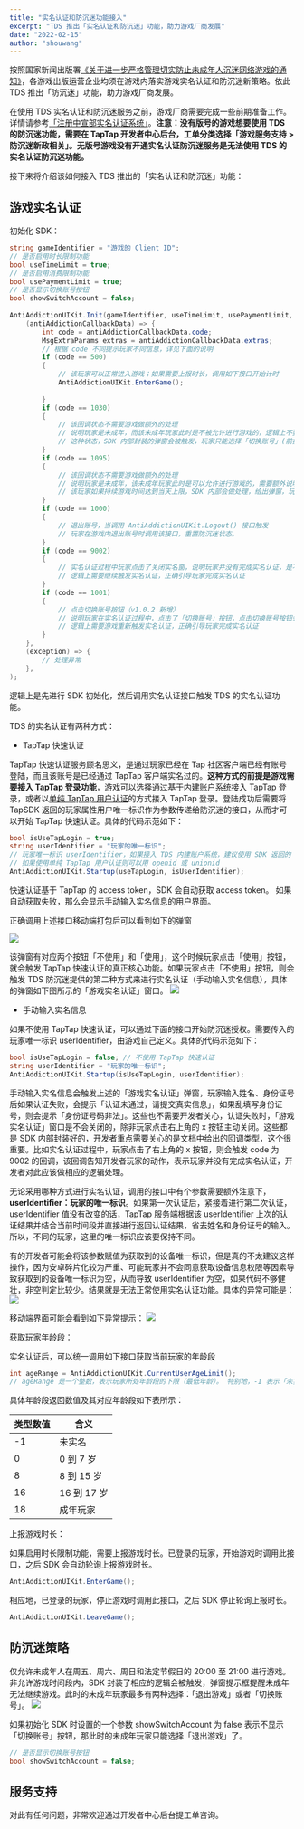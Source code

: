 ```yaml
---
title: "实名认证和防沉迷功能接入"
excerpt: "TDS 推出「实名认证和防沉迷」功能，助力游戏厂商发展"
date: "2022-02-15"
author: "shouwang"
---
```


按照国家新闻出版署[《关于进一步严格管理切实防止未成年人沉迷网络游戏的通知》](https://www.nppa.gov.cn/nppa/contents/279/98792.shtml)，各游戏出版运营企业均须在游戏内落实游戏实名认证和防沉迷新策略。依此 TDS 推出「防沉迷」功能，助力游戏厂商发展。

在使用 TDS 实名认证和防沉迷服务之前，游戏厂商需要完成一些前期准备工作。详情请参考[「注册中宣部实名认证系统」](https://developer.taptap.com/docs/sdk/anti-addiction/features/#%E6%B3%A8%E5%86%8C%E4%B8%AD%E5%AE%A3%E9%83%A8%E5%AE%9E%E5%90%8D%E8%AE%A4%E8%AF%81%E7%B3%BB%E7%BB%9F)。**注意：没有版号的游戏想要使用 TDS 的防沉迷功能，需要在 TapTap 开发者中心后台，工单分类选择「游戏服务支持 > 防沉迷新政相关」。无版号游戏没有开通实名认证防沉迷服务是无法使用 TDS 的实名认证防沉迷功能。**

接下来将介绍该如何接入 TDS 推出的「实名认证和防沉迷」功能：

## 游戏实名认证

初始化 SDK：

```csharp
string gameIdentifier = "游戏的 Client ID";
// 是否启用时长限制功能
bool useTimeLimit = true;
// 是否启用消费限制功能
bool usePaymentLimit = true;
// 是否显示切换账号按钮
bool showSwitchAccount = false;
 
AntiAddictionUIKit.Init(gameIdentifier, useTimeLimit, usePaymentLimit, showSwitchAccount,
    (antiAddictionCallbackData) => {
        int code = antiAddictionCallbackData.code;
        MsgExtraParams extras = antiAddictionCallbackData.extras;
        // 根据 code 不同提示玩家不同信息，详见下面的说明
        if (code == 500)
        {
            // 该玩家可以正常进入游戏；如果需要上报时长，调用如下接口开始计时
            AntiAddictionUIKit.EnterGame();
             
        }
        if (code == 1030)
        {
            // 该回调状态不需要游戏做额外的处理
            // 说明玩家是未成年，而该未成年玩家此时是不被允许进行游戏的，逻辑上不要进行游戏主界面的跳转，
            // 这种状态，SDK 内部封装的弹窗会被触发，玩家只能选择「切换账号」(前提是显示切换账号按钮 bool showSwitchAccount = true )或者「退出游戏」
        }
        if (code == 1095)
        {
            // 该回调状态不需要游戏做额外的处理
            // 说明玩家是未成年，该未成年玩家此时是可以允许进行游戏的，需要额外说明，这种状态开发者不需要关注，也不要做什么逻辑上的处理。
            // 该玩家如果持续游戏时间达到当天上限，SDK 内部会做处理，给出弹窗，玩家只能选择退出游戏
        }
        if (code == 1000)
        {
            // 退出账号，当调用 AntiAddictionUIKit.Logout() 接口触发
            // 玩家在游戏内退出账号时调用该接口，重置防沉迷状态。
        }
        if (code == 9002)
        {
            // 实名认证过程中玩家点击了关闭实名窗，说明玩家并没有完成实名认证，是不可以进入游戏的。
            // 逻辑上需要继续触发实名认证，正确引导玩家完成实名认证
        }
        if (code == 1001)
        {
            // 点击切换账号按钮（v1.0.2 新增）
            // 说明玩家在实名认证过程中，点击了「切换账号」按钮，点击切换账号按钮会触发该回调，同时实名认证的弹窗会被销毁，
            // 逻辑上需要游戏重新触发实名认证，正确引导玩家完成实名认证
        }
    },
    (exception) => {
        // 处理异常
    },
);
```

逻辑上是先进行 SDK 初始化，然后调用实名认证接口触发 TDS 的实名认证功能。

TDS 的实名认证有两种方式：

* TapTap 快速认证

TapTap 快速认证服务顾名思义，是通过玩家已经在 Tap 社区客户端已经有账号登陆，而且该账号是已经通过 TapTap 客户端实名过的。**这种方式的前提是游戏需要接入 [TapTap 登录](https://developer.taptap.com/docs/sdk/taptap-login/features/)功能**，游戏可以选择通过基于[内建账户系统](https://developer.taptap.com/docs/sdk/authentication/features/)接入 TapTap 登录，或者以[单纯 TapTap 用户认证](https://developer.taptap.com/docs/sdk/taptap-login/guide/tap-login/)的方式接入 TapTap 登录。登陆成功后需要将 TapSDK 返回的玩家属性用户唯一标识作为参数传递给防沉迷的接口，从而才可以开始 TapTap 快速认证。具体的代码示范如下：

```csharp
bool isUseTapLogin = true;
string userIdentifier = "玩家的唯一标识";
// 玩家唯一标识 userIdentifier，如果接入 TDS 内建账户系统，建议使用 SDK 返回的 objectId 字段；
// 如果使用单纯 TapTap 用户认证则可以用 openid 或 unionid
AntiAddictionUIKit.Startup(useTapLogin, isUserIdentifier);
```
快速认证基于 TapTap 的 access token，SDK 会自动获取 access token。 如果自动获取失败，那么会显示手动输入实名信息的用户界面。

正确调用上述接口移动端打包后可以看到如下的弹窗

![](/post-images/tap_antidiction_00.png)

该弹窗有对应两个按钮「不使用」和「使用」，这个时候玩家点击「使用」按钮，就会触发 TapTap 快速认证的真正核心功能。如果玩家点击「不使用」按钮，则会触发 TDS 防沉迷提供的第二种方式来进行实名认证（手动输入实名信息），具体的弹窗如下图所示的「游戏实名认证」窗口。
![](/post-images/tap_antidiction_01.png)

* 手动输入实名信息

如果不使用 TapTap 快速认证，可以通过下面的接口开始防沉迷授权。需要传入的玩家唯一标识 userIdentifier，由游戏自己定义。具体的代码示范如下：

```csharp
bool isUseTapLogin = false; // 不使用 TapTap 快速认证
string userIdentifier = "玩家的唯一标识";
AntiAddictionUIKit.Startup(isUseTapLogin, userIdentifier); 
```

手动输入实名信息会触发上述的「游戏实名认证」弹窗，玩家输入姓名、身份证号后如果认证失败，会提示「认证未通过，请提交真实信息」，如果乱填写身份证号，则会提示「身份证号码非法」。这些也不需要开发者关心，认证失败时，「游戏实名认证」窗口是不会关闭的，除非玩家点击右上角的 x 按钮主动关闭。这些都是 SDK 内部封装好的，开发者重点需要关心的是文档中给出的回调类型，这个很重要。比如实名认证过程中，玩家点击了右上角的 x 按钮，则会触发 code 为 9002 的回调，该回调告知开发者玩家的动作，表示玩家并没有完成实名认证，开发者对此应该做相应的逻辑处理。

无论采用哪种方式进行实名认证，调用的接口中有个参数需要额外注意下，**userIdentifier：玩家的唯一标识**。如果第一次认证后，紧接着进行第二次认证，userIdentifier 值没有改变的话，TapTap 服务端根据该 userIdentifier 上次的认证结果并结合当前时间段并直接进行返回认证结果，省去姓名和身份证号的输入。所以，不同的玩家，这里的唯一标识应该要保持不同。

有的开发者可能会将该参数赋值为获取到的设备唯一标识，但是真的不太建议这样操作，因为安卓碎片化较为严重、可能玩家并不会同意获取设备信息权限等因素导致获取到的设备唯一标识为空，从而导致 userIdentifier 为空，如果代码不够健壮，非空判定比较少。结果就是无法正常使用实名认证功能。具体的异常可能是：
![](/post-images/tap_antidiction_02.jpg)

移动端界面可能会看到如下异常提示：
![](/post-images/tap_antidiction_03.png)

获取玩家年龄段：

实名认证后，可以统一调用如下接口获取当前玩家的年龄段

```csharp
int ageRange = AntiAddictionUIKit.CurrentUserAgeLimit();
// ageRange 是一个整数，表示玩家所处年龄段的下限（最低年龄）。 特别地，-1 表示「未实名」。
```

具体年龄段返回数值及其对应年龄段如下表所示：

| 类型数值 | 含义 |
| - | - |
| -1 | 未实名 |
| 0 | 0 到 7 岁 |
| 8 | 8 到 15 岁 |
| 16 | 16 到 17 岁 |
| 18 | 成年玩家 |

上报游戏时长：

如果启用时长限制功能，需要上报游戏时长。已登录的玩家，开始游戏时调用此接口，之后 SDK 会自动轮询上报游戏时长。

```csharp
AntiAddictionUIKit.EnterGame();
```

相应地，已登录的玩家，停止游戏时调用此接口，之后 SDK 停止轮询上报时长。

```csharp
AntiAddictionUIKit.LeaveGame();
```

## 防沉迷策略

仅允许未成年人在周五、周六、周日和法定节假日的 20:00 至 21:00 进行游戏。非允许游戏时间段内，SDK 封装了相应的逻辑会被触发，弹窗提示框提醒未成年无法继续游戏。此时的未成年玩家最多有两种选择：「退出游戏」或者「切换账号」。
![](/post-images/tap_antidiction_04.png)

如果初始化 SDK 时设置的一个参数 showSwitchAccount 为 false 表示不显示「切换账号」按钮，那此时的未成年玩家只能选择「退出游戏」了。
```csharp
// 是否显示切换账号按钮
bool showSwitchAccount = false;
```

## 服务支持
对此有任何问题，非常欢迎通过开发者中心后台提工单咨询。
